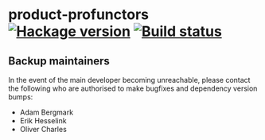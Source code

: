 # product-profunctors [![Hackage version](https://img.shields.io/hackage/v/product-profunctors.svg?label=Hackage)](https://hackage.haskell.org/package/product-profunctors) [![Build status](https://img.shields.io/github/workflow/status/tomjaguarpaw/product-profunctors/ci.svg)](https://github.com/tomjaguarpaw/product-profunctors/actions)

## Backup maintainers

In the event of the main developer becoming unreachable, please
contact the following who are authorised to make bugfixes and
dependency version bumps:

* Adam Bergmark
* Erik Hesselink
* Oliver Charles
